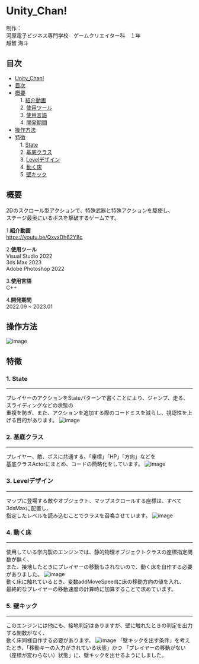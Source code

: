 <a id="anchor1"></a>
# Unity_Chan!
制作：<br>
河原電子ビジネス専門学校　ゲームクリエイター科　１年<br>
越智 海斗

<a id="anchor2"></a>
## 目次
* [Unity_Chan!](#anchor1)
* [目次](#anchor2)
* [概要](#anchor3)<br>
　1. [紹介動画](#anchor4)<br>
　2. [使用ツール](#anchor5)<br>
　3. [使用言語](#anchor6)<br>
　4. [開発期間](#anchor7)<br>
* [操作方法](#anchor8)
* [特徴](#anchor9)<br>
　1. [State](#anchor10)<br>
　2. [基底クラス](#anchor11)<br>
　3. [Levelデザイン](#anchor12)<br>
　4. [動く床](#anchor13)<br>
　5. [壁キック](#anchor14)<br>

<a id="anchor3"></a>
## 概要
  2Dのスクロール型アクションで、特殊武器と特殊アクションを駆使し、<br>
  ステージ最奥にいるボスを撃破するゲームです。

<a id="anchor4"></a>
1.**紹介動画**<br>
<https://youtu.be/QxvxDh62Y8c>

<a id="anchor5"></a>
2.**使用ツール**<br>
Visual Studio 2022<br>
3ds Max 2023<br>
Adobe Photoshop 2022<br>


<a id="anchor6"></a>
3.**使用言語**<br>
C++<br>


<a id="anchor7"></a>
4.**開発期間**<br>
2022.09 ~ 2023.01<br>

<a id="anchor8"></a>
## 操作方法
![image](https://user-images.githubusercontent.com/109284106/213832976-033ceea1-2a82-4b48-b7f1-92c980e166d0.png)

<a id="anchor9"></a>
## 特徴

<a id="anchor10"></a>
### **1. State**<br>
---
  プレイヤーのアクションをStateパターンで書くことにより、ジャンプ、走る、スライディングなどの状態の<br>
  重複を防ぎ、また、アクションを追加する際のコードミスを減らし、視認性を上げる目的があります。
  ![image](https://user-images.githubusercontent.com/109284106/212590520-b2fd050d-3223-457d-8049-a5ac1750b227.png)
  <br>

<a id="anchor11"></a>
### **2. 基底クラス**<br>
---
  プレイヤー、敵、ボスに共通する、「座標」「HP」「方向」などを<br>
  基底クラスActorにまとめ、コードの簡略化をしています。
  ![image](https://user-images.githubusercontent.com/109284106/212590983-78d5c010-3fc2-4640-80e4-c07103b94b6c.png)
  <br>

<a id="anchor12"></a>
### **3. Levelデザイン**<br>
---
  マップに登場する敵やオブジェクト、マップスクロールする座標は、すべて3dsMaxに配置し、<br>
  指定したレベルを読み込むことでクラスを召喚させています。
  ![image](https://user-images.githubusercontent.com/109284106/212591366-83e8552f-9010-422a-b9a9-520fb572243f.png)

<a id="anchor13"></a>
### **4. 動く床**<br>
---
  使用している学内製のエンジンでは、静的物理オブジェクトクラスの座標指定関数が無く、<br>
  また、接地したときにプレイヤーの移動もされないので、動く床を自作する必要がありました。
  ![image](https://user-images.githubusercontent.com/109284106/212591437-4b9b0f2e-d678-4239-8af3-eb09fca0c689.png)<br>
  動く床に触れているとき、変数addMoveSpeedに床の移動方向の値を入れ、<br>
  最終的なプレイヤーの移動速度の計算時に加算することで求めています。
  <br>

<a id="anchor14"></a>
### **5. 壁キック**<br>
---
  このエンジンには他にも、接地判定はありますが、壁に触れたときの判定を出力する関数がなく、<br>
  動く床同様自作する必要があります。
  ![image](https://user-images.githubusercontent.com/109284106/212591579-adb3c9f9-ff25-497b-88d3-b0d908ca8b90.png)
  「壁キックを出す条件」を考えたとき、「移動キーの入力がされている状態」かつ
「プレイヤーの移動がない（座標が変わらない）状態」に、壁キックを出せるようにしました。

